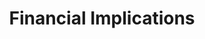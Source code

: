 ---
title: "Financial Implications"
description: "Financial aspects and implications of corporate personhood"
collection_type: "memorandum"
reading_level: "3"
section: 3
content_level_1: |
  Companies can have their own money.
  They can buy and sell things.
  They must pay taxes like people do.
content_level_3: |
  Corporate personhood enables financial independence and accountability.
  Companies can maintain separate financial accounts and transactions.
  Financial obligations include tax responsibilities and reporting requirements.
content_level_5: |
  Corporate personhood facilitates autonomous financial operations and fiscal responsibility.
  Entities maintain discrete financial accounts and execute independent transactions.
  Financial obligations encompass taxation compliance and comprehensive reporting requirements.
title_level_1: "Company Money Matters"
title_level_3: "Corporate Finance Basics"
title_level_5: "Financial Operations Framework"
---